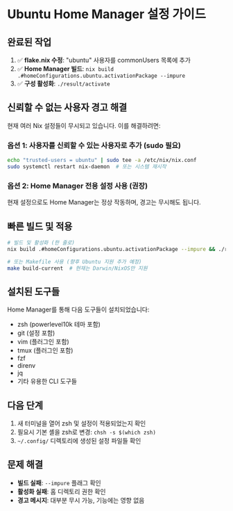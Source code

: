 # Ubuntu Home Manager 설정 가이드

## 완료된 작업

1. ✅ **flake.nix 수정**: "ubuntu" 사용자를 commonUsers 목록에 추가
2. ✅ **Home Manager 빌드**: `nix build .#homeConfigurations.ubuntu.activationPackage --impure`
3. ✅ **구성 활성화**: `./result/activate`

## 신뢰할 수 없는 사용자 경고 해결

현재 여러 Nix 설정들이 무시되고 있습니다. 이를 해결하려면:

### 옵션 1: 사용자를 신뢰할 수 있는 사용자로 추가 (sudo 필요)
```bash
echo "trusted-users = ubuntu" | sudo tee -a /etc/nix/nix.conf
sudo systemctl restart nix-daemon  # 또는 시스템 재시작
```

### 옵션 2: Home Manager 전용 설정 사용 (권장)
현재 설정으로도 Home Manager는 정상 작동하며, 경고는 무시해도 됩니다.

## 빠른 빌드 및 적용

```bash
# 빌드 및 활성화 (한 줄로)
nix build .#homeConfigurations.ubuntu.activationPackage --impure && ./result/activate

# 또는 Makefile 사용 (향후 Ubuntu 지원 추가 예정)
make build-current  # 현재는 Darwin/NixOS만 지원
```

## 설치된 도구들

Home Manager를 통해 다음 도구들이 설치되었습니다:
- zsh (powerlevel10k 테마 포함)
- git (설정 포함)
- vim (플러그인 포함)
- tmux (플러그인 포함)
- fzf
- direnv
- jq
- 기타 유용한 CLI 도구들

## 다음 단계

1. 새 터미널을 열어 zsh 및 설정이 적용되었는지 확인
2. 필요시 기본 셸을 zsh로 변경: `chsh -s $(which zsh)`
3. `~/.config/` 디렉토리에 생성된 설정 파일들 확인

## 문제 해결

- **빌드 실패**: `--impure` 플래그 확인
- **활성화 실패**: 홈 디렉토리 권한 확인
- **경고 메시지**: 대부분 무시 가능, 기능에는 영향 없음
